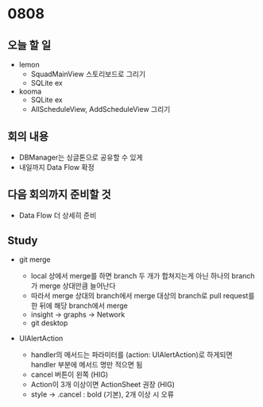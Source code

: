 # 0808

## 오늘 할 일
- lemon
  - SquadMainView 스토리보드로 그리기
  - SQLite ex
- kooma
  - SQLite ex
  - AllScheduleView, AddScheduleView 그리기

## 회의 내용
- DBManager는 싱글톤으로 공유할 수 있게
- 내일까지 Data Flow 확정

## 다음 회의까지 준비할 것
- Data Flow 더 상세히 준비

## Study
- git merge
  - local 상에서 merge를 하면 branch 두 개가 합쳐지는게 아닌 하나의 branch가 merge 상대만큼 늘어난다
  - 따라서 merge 상대의 branch에서 merge 대상의 branch로 pull request를 한 뒤에 해당 branch에서 merge
  - insight -> graphs -> Network
  - git desktop

- UIAlertAction
  - handler의 메서드는 파라미터를 (action: UIAlertAction)로 하게되면 handler 부분에 메서드 명만 적으면 됨
  - cancel 버튼이 왼쪽 (HIG)
  - Action이 3개 이상이면 ActionSheet 권장 (HIG)
  - style -> .cancel : bold (기본), 2개 이상 시 오류
